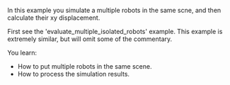 In this example you simulate a multiple robots in the same scne, and then calculate their xy displacement.

First see the 'evaluate_multiple_isolated_robots' example.
This example is extremely similar, but will omit some of the commentary.

You learn:
- How to put multiple robots in the same scene.
- How to process the simulation results.
